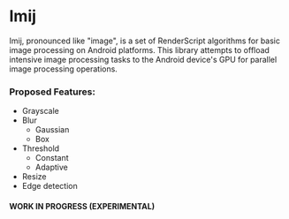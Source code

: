 # Imij
Imij, pronounced like "image", is a set of RenderScript algorithms for basic image processing on Android platforms. This library attempts to offload intensive image processing tasks to the Android device's GPU for parallel image processing operations.

### Proposed Features:  
- Grayscale
- Blur
  - Gaussian
  - Box
- Threshold
  - Constant
  - Adaptive
- Resize
- Edge detection

#### WORK IN PROGRESS (EXPERIMENTAL)
